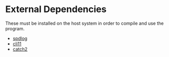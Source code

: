 # External Dependencies
These must be installed on the host system in order to compile and use the program.
- [spdlog](https://github.com/gabime/spdlog)
- [cli11](https://github.com/CLIUtils/CLI11)
- [catch2](https://github.com/catchorg/Catch2)